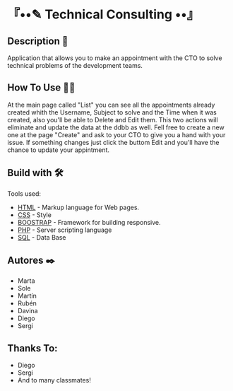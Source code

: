 # 『••✎ Technical Consulting ••』

## Description 🚀

Application that allows you to make an appointment with the CTO to solve technical problems of the development teams.

## How To Use 👩‍💻

At the main page called "List" you can see all the appointments already created whith the Username, Subject to solve and the Time when it was created, also you'll be able to Delete and Edit them. This two actions will eliminate and update the data at the ddbb as well. Fell free to create a new one at the page "Create" and ask to your CTO to give you a hand with your issue. If something changes just click the buttom Edit and you'll have the chance to update your appintment.

## Build with 🛠️

Tools used:

- [HTML](https://www.w3schools.com/html/) - Markup language for Web pages.
- [CSS](https://sass-lang.com/documentation/syntax) - Style
- [BOOSTRAP](https://getbootstrap.com/) - Framework for building responsive.
- [PHP](https://www.php.net/manual/es/) - Server scripting language
- [SQL](http://localhost/phpmyadmin/) - Data Base

## Autores ✒️

- Marta
- Sole
- Martín
- Rubén
- Davina
- Diego
- Sergi

## Thanks To:

- Diego
- Sergi
- And to many classmates!
